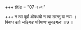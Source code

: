 +++
title = "07 न त्वा"

+++
न त्वा पूर्वा ओषधयो न त्वा तरन्तु या नवाः ।  
विबाध उग्रो जङ्गिडः परिपाणः सुमङ्गलः ॥ ७ ॥